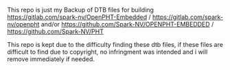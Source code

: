 This repo is just my Backup of DTB files for building https://gitlab.com/spark-nv/OpenPHT-Embedded / https://gitlab.com/spark-nv/openpht and/or https://github.com/Spark-NV/OPENPHT-EMBEDDED / https://github.com/Spark-NV/PHT

This repo is kept due to the difficulty finding these dtb files, if these files are difficult to find due to copyright, no infringment was intended and i will remove immediately if needed.
